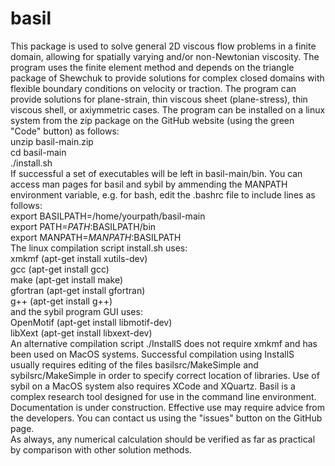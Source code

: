 # basil
This package is used to solve general 2D viscous flow problems in a finite domain, allowing for spatially varying and/or non-Newtonian viscosity.
The program uses the finite element method and depends on the triangle package of Shewchuk to provide solutions for complex closed domains
with flexible boundary conditions on velocity or traction.
The program can provide solutions for plane-strain, thin viscous sheet (plane-stress), thin viscous shell, or axiymmetric cases.
The program can be installed on a linux system from the zip package on the GitHub website (using the green "Code" button) as follows:\
unzip basil-main.zip\
cd basil-main\
./install.sh\
If successful a set of executables will be left in basil-main/bin.
You can access man pages for basil and sybil by ammending the MANPATH environment variable,
 e.g.  for bash, edit the .bashrc file to include lines as follows:\
export BASILPATH=/home/yourpath/basil-main\
export PATH=$PATH:$BASILPATH/bin\
export MANPATH=$MANPATH:$BASILPATH\
The linux compilation script install.sh uses:\
xmkmf (apt-get install xutils-dev)\
gcc (apt-get install gcc)\
make (apt-get install make)\
gfortran (apt-get install gfortran)\
g++ (apt-get install g++)\
and the sybil program GUI uses:\
OpenMotif (apt-get install libmotif-dev)\
libXext (apt-get install libxext-dev)\
An alternative compilation script ./InstallS does not require xmkmf and 
has been used on MacOS systems. Successful compilation using InstallS
usually requires editing of the files basilsrc/MakeSimple and sybilsrc/MakeSimple in order to specify correct location of libraries.
Use of sybil on a MacOS system also requires XCode and XQuartz.
Basil is a complex research tool designed for use in the command line environment.
Documentation is under construction. Effective use may require advice from the developers. 
You can contact us using the "issues" button on the GitHub page.  
As always, any numerical calculation
should be verified as far as practical by comparison with other solution methods.
